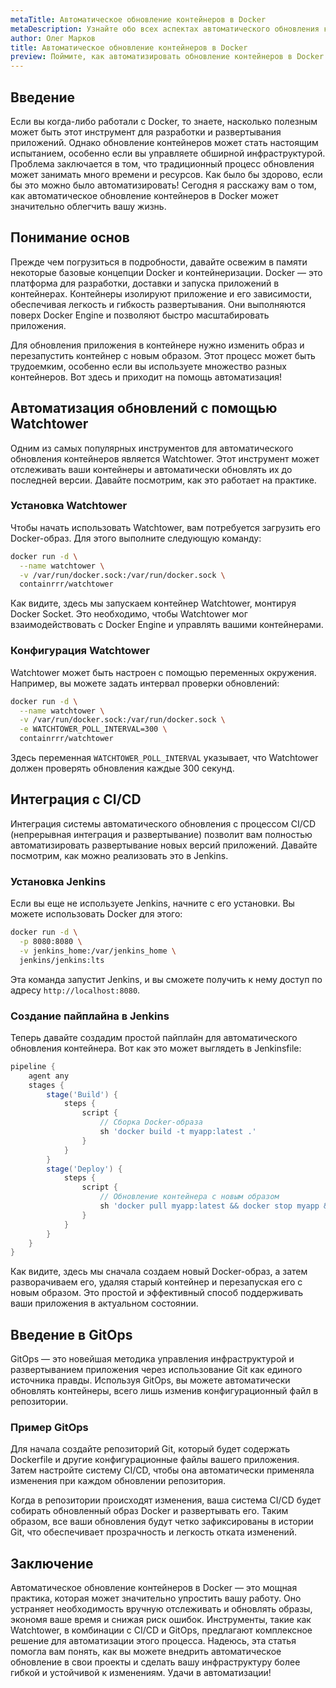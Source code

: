 ```yaml
---
metaTitle: Автоматическое обновление контейнеров в Docker
metaDescription: Узнайте обо всех аспектах автоматического обновления контейнеров в Docker - от настройки Watchtower до интеграции с CI/CD - простое руководство для разработчиков
author: Олег Марков
title: Автоматическое обновление контейнеров в Docker
preview: Поймите, как автоматизировать обновление контейнеров в Docker с помощью инструментов и практик - от Watchtower до интеграции с CI/CD
---
```


## Введение

Если вы когда-либо работали с Docker, то знаете, насколько полезным может быть этот инструмент для разработки и развертывания приложений. Однако обновление контейнеров может стать настоящим испытанием, особенно если вы управляете обширной инфраструктурой. Проблема заключается в том, что традиционный процесс обновления может занимать много времени и ресурсов. Как было бы здорово, если бы это можно было автоматизировать! Сегодня я расскажу вам о том, как автоматическое обновление контейнеров в Docker может значительно облегчить вашу жизнь.

## Понимание основ

Прежде чем погрузиться в подробности, давайте освежим в памяти некоторые базовые концепции Docker и контейнеризации. Docker — это платформа для разработки, доставки и запуска приложений в контейнерах. Контейнеры изолируют приложение и его зависимости, обеспечивая легкость и гибкость развертывания. Они выполняются поверх Docker Engine и позволяют быстро масштабировать приложения.

Для обновления приложения в контейнере нужно изменить образ и перезапустить контейнер с новым образом. Этот процесс может быть трудоемким, особенно если вы используете множество разных контейнеров. Вот здесь и приходит на помощь автоматизация!

## Автоматизация обновлений с помощью Watchtower

Одним из самых популярных инструментов для автоматического обновления контейнеров является Watchtower. Этот инструмент может отслеживать ваши контейнеры и автоматически обновлять их до последней версии. Давайте посмотрим, как это работает на практике.

### Установка Watchtower

Чтобы начать использовать Watchtower, вам потребуется загрузить его Docker-образ. Для этого выполните следующую команду:

```bash
docker run -d \
  --name watchtower \
  -v /var/run/docker.sock:/var/run/docker.sock \
  containrrr/watchtower
```

Как видите, здесь мы запускаем контейнер Watchtower, монтируя Docker Socket. Это необходимо, чтобы Watchtower мог взаимодействовать с Docker Engine и управлять вашими контейнерами.

### Конфигурация Watchtower

Watchtower может быть настроен с помощью переменных окружения. Например, вы можете задать интервал проверки обновлений:

```bash
docker run -d \
  --name watchtower \
  -v /var/run/docker.sock:/var/run/docker.sock \
  -e WATCHTOWER_POLL_INTERVAL=300 \
  containrrr/watchtower
```

Здесь переменная `WATCHTOWER_POLL_INTERVAL` указывает, что Watchtower должен проверять обновления каждые 300 секунд.

## Интеграция с CI/CD

Интеграция системы автоматического обновления с процессом CI/CD (непрерывная интеграция и развертывание) позволит вам полностью автоматизировать развертывание новых версий приложений. Давайте посмотрим, как можно реализовать это в Jenkins.

### Установка Jenkins

Если вы еще не используете Jenkins, начните с его установки. Вы можете использовать Docker для этого:

```bash
docker run -d \
  -p 8080:8080 \
  -v jenkins_home:/var/jenkins_home \
  jenkins/jenkins:lts
```

Эта команда запустит Jenkins, и вы сможете получить к нему доступ по адресу `http://localhost:8080`.

### Создание пайплайна в Jenkins

Теперь давайте создадим простой пайплайн для автоматического обновления контейнера. Вот как это может выглядеть в Jenkinsfile:

```groovy
pipeline {
    agent any 
    stages {
        stage('Build') {
            steps {
                script {
                    // Сборка Docker-образа
                    sh 'docker build -t myapp:latest .'
                }
            }
        }
        stage('Deploy') {
            steps {
                script {
                    // Обновление контейнера с новым образом
                    sh 'docker pull myapp:latest && docker stop myapp && docker rm myapp && docker run -d --name myapp myapp:latest'
                }
            }
        }
    }
}
```

Как видите, здесь мы сначала создаем новый Docker-образ, а затем разворачиваем его, удаляя старый контейнер и перезапуская его с новым образом. Это простой и эффективный способ поддерживать ваши приложения в актуальном состоянии.

## Введение в GitOps

GitOps — это новейшая методика управления инфраструктурой и развертыванием приложения через использование Git как единого источника правды. Используя GitOps, вы можете автоматически обновлять контейнеры, всего лишь изменив конфигурационный файл в репозитории.

### Пример GitOps

Для начала создайте репозиторий Git, который будет содержать Dockerfile и другие конфигурационные файлы вашего приложения. Затем настройте систему CI/CD, чтобы она автоматически применяла изменения при каждом обновлении репозитория.

Когда в репозитории происходят изменения, ваша система CI/CD будет собирать обновленный образ Docker и развертывать его. Таким образом, все ваши обновления будут четко зафиксированы в истории Git, что обеспечивает прозрачность и легкость отката изменений.

## Заключение

Автоматическое обновление контейнеров в Docker — это мощная практика, которая может значительно упростить вашу работу. Оно устраняет необходимость вручную отслеживать и обновлять образы, экономя ваше время и снижая риск ошибок. Инструменты, такие как Watchtower, в комбинации с CI/CD и GitOps, предлагают комплексное решение для автоматизации этого процесса. Надеюсь, эта статья помогла вам понять, как вы можете внедрить автоматическое обновление в свои проекты и сделать вашу инфраструктуру более гибкой и устойчивой к изменениям. Удачи в автоматизации!